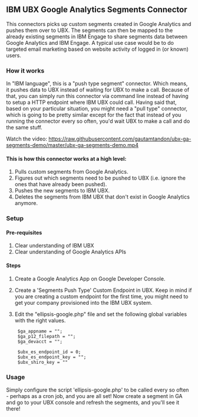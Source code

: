 ## IBM UBX Google Analytics Segments Connector
This connectors picks up custom segments created in Google Analytics and pushes them over to UBX. The segments can then be mapped to the already existing segments in IBM Engage to share segments data between Google Analytics and IBM Engage. A typical use case would be to do targeted email marketing based on website activity of logged in (or known) users.

### How it works
In "IBM language", this is a "push type segment" connector. Which means, it pushes data to UBX instead of waiting for UBX to make a call. Because of that, you can simply run this connector via command line instead of having to setup a HTTP endpoint where IBM UBX could call. Having said that, based on your particular situation, you might need a "pull type" connector, which is going to be pretty similar except for the fact that instead of you running the connector every so often, you'd wait UBX to make a call and do the same stuff.

Watch the video: https://raw.githubusercontent.com/gautamtandon/ubx-ga-segments-demo/master/ubx-ga-segments-demo.mp4

#### This is how this connector works at a high level:
1. Pulls custom segments from Google Analytics.
2. Figures out which segments need to be pushed to UBX (i.e. ignore the ones that have already been pushed).
3. Pushes the new segments to IBM UBX.
4. Deletes the segments from IBM UBX that don't exist in Google Analytics anymore.

### Setup

#### Pre-requisites
1. Clear understanding of IBM UBX
2. Clear understanding of Google Analytics APIs

#### Steps
1. Create a Google Analytics App on Google Developer Console.
2. Create a 'Segments Push Type' Custom Endpoint in UBX. Keep in mind if you are creating a custom endpoint for the first time, you might need to get your company provisioned into the IBM UBX system.
3. Edit the "ellipsis-google.php" file and set the following global variables with the right values.

		$ga_appname = "";
		$ga_p12_filepath = "";
		$ga_devacct = "";

		$ubx_es_endpoint_id = 0;
		$ubx_es_endpoint_key = "";
		$ubx_shiro_key = ""

### Usage
Simply configure the script 'ellipsis-google.php' to be called every so often - perhaps as a cron job, and you are all set! Now create a segment in GA and go to your UBX console and refresh the segments, and you'll see it there!
